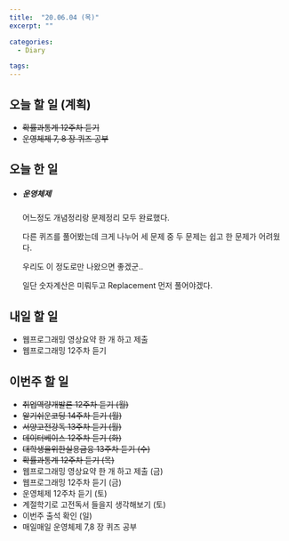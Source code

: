 ```yaml
---
title:  "20.06.04 (목)"
excerpt: ""

categories:
  - Diary

tags:
---
```


## 오늘 할 일 (계획)

- ~~확률과통계 12주차 듣기~~
- ~~운영체제 7, 8 장 퀴즈 공부~~

## 오늘 한 일

- ##### 운영체제

  어느정도 개념정리랑 문제정리 모두 완료했다.

  다른 퀴즈를 풀어봤는데 크게 나누어 세 문제 중 두 문제는 쉽고 한 문제가 어려웠다.

  우리도 이 정도로만 나왔으면 좋겠군..

  일단 숫자계산은 미뤄두고 Replacement 먼저 풀어야겠다.


## 내일 할 일

- 웹프로그래밍 영상요약 한 개 하고 제출
- 웹프로그래밍 12주차 듣기

## 이번주 할 일

- ~~취업역량개발론 12주차 듣기 (월)~~
- ~~알기쉬운코딩 14주차 듣기 (월)~~
- ~~서양고전강독 13주차 듣기 (월)~~
- ~~데이터베이스 12주차 듣기 (화)~~
- ~~대학생을위한실용금융 13주차 듣기 (수)~~
- ~~확률과통계 12주차 듣기 (목)~~
- 웹프로그래밍 영상요약 한 개 하고 제출 (금)
- 웹프로그래밍 12주차 듣기 (금)
- 운영체제 12주차 듣기 (토)
- 계절학기로 고전독서 들을지 생각해보기 (토)
- 이번주 출석 확인 (일)
- 매일매일 운영체제 7,8 장 퀴즈 공부
